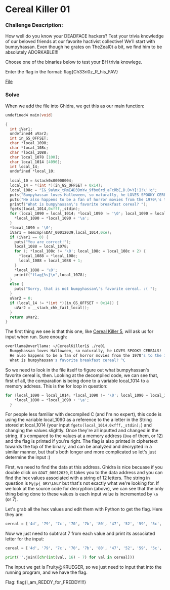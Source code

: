 # Cereal Killer 01

### Challenge Description:

How well do you know your DEADFACE hackers? Test your trivia knowledge of our beloved friends at our favorite hactivist collective! We’ll start with bumpyhassan. Even though he grates on TheZeal0t a bit, we find him to be absolutely ADORKABLE!!!

Choose one of the binaries below to test your BH trivia knowlege.

Enter the flag in the format: flag{Ch33ri0z_R_his_FAV}

[File](./re01)

### Solve

When we add the file into Ghidra, we get this as our main function:

```c
undefined4 main(void)

{
  int iVar1;
  undefined4 uVar2;
  int in_GS_OFFSET;
  char *local_1090;
  char *local_108c;
  char *local_1088;
  char local_1078 [100];
  char local_1014 [4096];
  int local_14;
  undefined *local_10;
  
  local_10 = &stack0x00000004;
  local_14 = *(int *)(in_GS_OFFSET + 0x14);
  local_108c = "I&_9a%mx_tRmE4D3DmYw_9fbo6rd_aFcRbE,D.D>Y[!]!\'!q";
  puts("Bumpyhassan loves Halloween, so naturally, he LOVES SPOOKY CEREALS!");
  puts("He also happens to be a fan of horror movies from the 1970\'s to the 1990\'s.");
  printf("What is bumpyhassan\'s favorite breakfast cereal? ");
  fgets(local_1014,0xfff,_stdin);
  for (local_1090 = local_1014; *local_1090 != '\0'; local_1090 = local_1090 + 1) {
    *local_1090 = *local_1090 + '\a';
  }
  *local_1090 = '\0';
  iVar1 = memcmp(&DAT_00012039,local_1014,0xe);
  if (iVar1 == 0) {
    puts("You are correct!");
    local_1088 = local_1078;
    for (; *local_108c != '\0'; local_108c = local_108c + 2) {
      *local_1088 = *local_108c;
      local_1088 = local_1088 + 1;
    }
    *local_1088 = '\0';
    printf("flag{%s}\n",local_1078);
  }
  else {
    puts("Sorry, that is not bumpyhassan\'s favorite cereal. :( ");
  }
  uVar2 = 0;
  if (local_14 != *(int *)(in_GS_OFFSET + 0x14)) {
    uVar2 = __stack_chk_fail_local();
  }
  return uVar2;
}
```

The first thing we see is that this one, like [Cereal Killer 5](../CerealKiller5/), will ask us for input when run. Sure enough:

```bash
overllama@overllama: ~/CerealKiller1$ ./re01
  Bumpyhassan loves Halloween, so naturally, he LOVES SPOOKY CEREALS!
  He also happens to be a fan of horror movies from the 1970's to the 1990's.
  What is bumpyhassan's favorite breakfast cereal? ^C
```

So we need to look in the file itself to figure out what bumpyhassan's favorite cereal is, then. Looking at the decompiled code, we can see that, first of all, the comparation is being done to a variable local_1014 to a memory address. This is the for loop in question:

```c
for (local_1090 = local_1014; *local_1090 != '\0'; local_1090 = local_1090 + 1) {
    *local_1090 = *local_1090 + '\a';
  }
```

For people less familiar with decompiled C (and I'm no expert), this code is using the variable local_1090 as a reference to the a letter in the String stored at local_1014 (your input `fgets(local_1014,0xfff,_stdin);`) and changing the values slightly. Once they're all inputted and changed in the string, it's compared to the values at a memory address (`0xe` of them, or 12) and the flag is printed if you're right. The flag is also printed in ciphertext towards the top of the binary, and can be analyzed and decrypted in a similar manner, but that's both longer and more complicated so let's just determine the input :)

First, we need to find the data at this address. Ghidra is nice becuase if you double click on `&DAT_00012039`, it takes you to the data address and you can find the hex values associated with a string of 12 letters. The string in question is `My|p{ GRY\LNLY` but that's not exactly what we're looking for. If we look at the source code for decryption (above), we can see that the only thing being done to these values is each input value is incremented by `\a` (or 7).

Let's grab all the hex values and edit them with Python to get the flag. Here they are:

```Python
cereal = ['4d', '79', '7c', '70', '7b', '80', '47', '52', '59', '5c', '4c', '4e', '4c', '59']
```

Now we just need to subtract 7 from each value and print its associated letter for the input:

```Python
cereal = ['4d', '79', '7c', '70', '7b', '80', '47', '52', '59', '5c', '4c', '4e', '4c', '59']

print(''.join([chr(int(val, 16) - 7) for val in cereal]))
```

The input we get is Fruity@KRUEGER, so we just need to input that into the running program, and we have the flag.

Flag: flag{I_am_REDDY_for_FREDDY!!!}